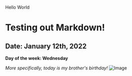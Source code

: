 Hello World

# Testing out Markdown!
## Date: January 12th, 2022
**Day of the week: Wednesday**


*More specifically, today is my brother's birthday!*
![Image](https://upload.wikimedia.org/wikipedia/commons/thumb/d/dd/Birthday_candles.jpg/1200px-Birthday_candles.jpg)
